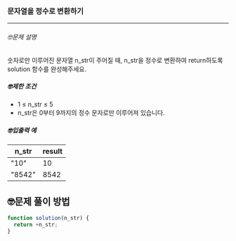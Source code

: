 ### 문자열을 정수로 변환하기

---

###### 🤓문제 설명

숫자로만 이루어진 문자열 n_str이 주어질 때, n_str을 정수로 변환하여 return하도록 solution 함수를 완성해주세요.

##### 🤓제한 조건

- 1 ≤ n_str ≤ 5
- n_str은 0부터 9까지의 정수 문자로만 이루어져 있습니다.

##### 🤓입출력 예

| n_str  | result |
| ------ | ------ |
| "10"   | 10     |
| "8542" | 8542   |

## 🤓문제 풀이 방법

```javascript
function solution(n_str) {
  return +n_str;
}
```
